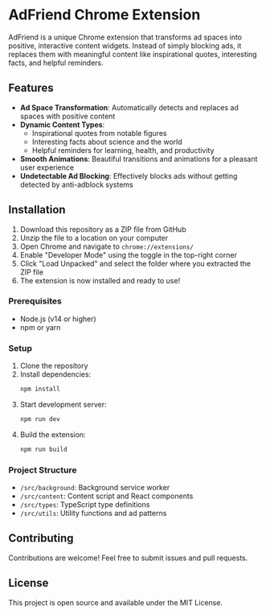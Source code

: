 # AdFriend Chrome Extension

AdFriend is a unique Chrome extension that transforms ad spaces into positive, interactive content widgets. Instead of simply blocking ads, it replaces them with meaningful content like inspirational quotes, interesting facts, and helpful reminders.


## Features

- **Ad Space Transformation**: Automatically detects and replaces ad spaces with positive content
- **Dynamic Content Types**:
  - Inspirational quotes from notable figures
  - Interesting facts about science and the world
  - Helpful reminders for learning, health, and productivity
- **Smooth Animations**: Beautiful transitions and animations for a pleasant user experience
- **Undetectable Ad Blocking**: Effectively blocks ads without getting detected by anti-adblock systems

## Installation

1. Download this repository as a ZIP file from GitHub
2. Unzip the file to a location on your computer
3. Open Chrome and navigate to `chrome://extensions/`
4. Enable "Developer Mode" using the toggle in the top-right corner
5. Click "Load Unpacked" and select the folder where you extracted the ZIP file
6. The extension is now installed and ready to use!

### Prerequisites

- Node.js (v14 or higher)
- npm or yarn

### Setup

1. Clone the repository
2. Install dependencies:
   ```bash
   npm install
   ```
3. Start development server:
   ```bash
   npm run dev
   ```
4. Build the extension:
   ```bash
   npm run build
   ```

### Project Structure

- `/src/background`: Background service worker
- `/src/content`: Content script and React components
- `/src/types`: TypeScript type definitions
- `/src/utils`: Utility functions and ad patterns

## Contributing

Contributions are welcome! Feel free to submit issues and pull requests.

## License

This project is open source and available under the MIT License.
